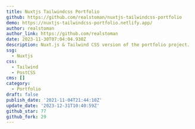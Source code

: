 ```yaml
---
title: Nuxtjs Tailwindcss Portfolio
github: https://github.com/realstoman/nuxtjs-tailwindcss-portfolio
demo: https://nuxtjs-tailwindcss-portfolio.netlify.app/
author: realstoman
author_link: https://github.com/realstoman
date: 2023-11-30T07:04:04.930Z
description: Nuxt.js & Tailwind CSS version of the portfolio project.
ssg:
  - Nuxtjs
css:
  - Tailwind
  - PostCSS
cms: []
category:
  - Portfolio
draft: false
publish_date: '2021-11-04T21:44:10Z'
update_date: '2023-12-31T10:40:59Z'
github_star: 77
github_fork: 29
---
```


